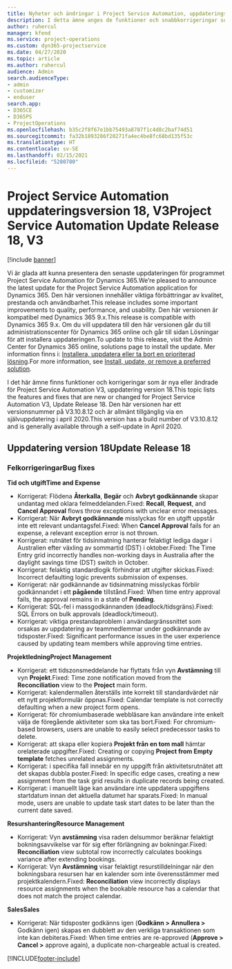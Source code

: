 ```yaml
---
title: Nyheter och ändringar i Project Service Automation, uppdateringsversion 18, V3
description: I detta ämne anges de funktioner och snabbkorrigeringar som finns tillgängliga i Project Service Automation, uppdateringsversion 18, V3.
author: ruhercul
manager: kfend
ms.service: project-operations
ms.custom: dyn365-projectservice
ms.date: 04/27/2020
ms.topic: article
ms.author: ruhercul
audience: Admin
search.audienceType:
- admin
- customizer
- enduser
search.app:
- D365CE
- D365PS
- ProjectOperations
ms.openlocfilehash: b35c2f8f67e1bb75493a8787f1c4d8c2baf74d51
ms.sourcegitcommit: fa32b1893286f20271fa4ec4be8fc68bd135f53c
ms.translationtype: HT
ms.contentlocale: sv-SE
ms.lasthandoff: 02/15/2021
ms.locfileid: "5280780"
---
```

# <a name="project-service-automation-update-release-18-v3"></a><span data-ttu-id="ec5cc-103">Project Service Automation uppdateringsversion 18, V3</span><span class="sxs-lookup"><span data-stu-id="ec5cc-103">Project Service Automation Update Release 18, V3</span></span>

[!include [banner](../includes/psa-now-project-operations.md)]

<span data-ttu-id="ec5cc-104">Vi är glada att kunna presentera den senaste uppdateringen för programmet Project Service Automation för Dynamics 365.</span><span class="sxs-lookup"><span data-stu-id="ec5cc-104">We’re pleased to announce the latest update for the Project Service Automation application for Dynamics 365.</span></span> <span data-ttu-id="ec5cc-105">Den här versionen innehåller viktiga förbättringar av kvalitet, prestanda och användbarhet.</span><span class="sxs-lookup"><span data-stu-id="ec5cc-105">This release includes some important improvements to quality, performance, and usability.</span></span> <span data-ttu-id="ec5cc-106">Den här versionen är kompatibel med Dynamics 365 9.x.</span><span class="sxs-lookup"><span data-stu-id="ec5cc-106">This release is compatible with Dynamics 365 9.x.</span></span> <span data-ttu-id="ec5cc-107">Om du vill uppdatera till den här versionen går du till administrationscenter för Dynamics 365 online och går till sidan Lösningar för att installera uppdateringen.</span><span class="sxs-lookup"><span data-stu-id="ec5cc-107">To update to this release, visit the Admin Center for Dynamics 365 online, solutions page to install the update.</span></span> <span data-ttu-id="ec5cc-108">Mer information finns i: [Installera, uppdatera eller ta bort en prioriterad lösning](https://docs.microsoft.com/power-platform/admin/install-remove-preferred-solution).</span><span class="sxs-lookup"><span data-stu-id="ec5cc-108">For more information, see [Install, update, or remove a preferred solution](https://docs.microsoft.com/power-platform/admin/install-remove-preferred-solution).</span></span>

<span data-ttu-id="ec5cc-109">I det här ämne finns funktioner och korrigeringar som är nya eller ändrade för Project Service Automation V3, uppdatering version 18.</span><span class="sxs-lookup"><span data-stu-id="ec5cc-109">This topic lists the features and fixes that are new or changed for Project Service Automation V3, Update Release 18.</span></span> <span data-ttu-id="ec5cc-110">Den här versionen har ett versionsnummer på V3.10.8.12 och är allmänt tillgänglig via en självuppdatering i april 2020.</span><span class="sxs-lookup"><span data-stu-id="ec5cc-110">This version has a build number of V3.10.8.12 and is generally available through a self-update in April 2020.</span></span>

## <a name="update-release-18"></a><span data-ttu-id="ec5cc-111">Uppdatering version 18</span><span class="sxs-lookup"><span data-stu-id="ec5cc-111">Update Release 18</span></span>

### <a name="bug-fixes"></a><span data-ttu-id="ec5cc-112">Felkorrigeringar</span><span class="sxs-lookup"><span data-stu-id="ec5cc-112">Bug fixes</span></span>

<span data-ttu-id="ec5cc-113">**Tid och utgift**</span><span class="sxs-lookup"><span data-stu-id="ec5cc-113">**Time and Expense**</span></span>

- <span data-ttu-id="ec5cc-114">Korrigerat: Flödena **Återkalla**, **Begär** och **Avbryt godkännande** skapar undantag med oklara felmeddelanden.</span><span class="sxs-lookup"><span data-stu-id="ec5cc-114">Fixed: **Recall**, **Request**, and **Cancel Approval** flows throw exceptions with unclear error messages.</span></span>
- <span data-ttu-id="ec5cc-115">Korrigerat: När **Avbryt godkännande** misslyckas för en utgift uppstår inte ett relevant undantagsfel.</span><span class="sxs-lookup"><span data-stu-id="ec5cc-115">Fixed: When **Cancel Approval** fails for an expense, a relevant exception error is not thrown.</span></span>
- <span data-ttu-id="ec5cc-116">Korrigerat: rutnätet för tidsinmatning hanterar felaktigt lediga dagar i Australien efter växling av sommartid (DST) i oktober.</span><span class="sxs-lookup"><span data-stu-id="ec5cc-116">Fixed: The Time Entry grid incorrectly handles non-working days in Australia after the daylight savings time (DST) switch in October.</span></span>
- <span data-ttu-id="ec5cc-117">Korrigerat: felaktig standardlogik förhindrar att utgifter skickas.</span><span class="sxs-lookup"><span data-stu-id="ec5cc-117">Fixed: Incorrect defaulting logic prevents submission of expenses.</span></span>
- <span data-ttu-id="ec5cc-118">Korrigerat: när godkännande av tidsinmatning misslyckas förblir godkännandet i ett **pågående** tillstånd.</span><span class="sxs-lookup"><span data-stu-id="ec5cc-118">Fixed: When time entry approval fails, the approval remains in a state of **Pending**.</span></span>
- <span data-ttu-id="ec5cc-119">Korrigerat: SQL-fel i massgodkännanden (deadlock/tidsgräns).</span><span class="sxs-lookup"><span data-stu-id="ec5cc-119">Fixed: SQL Errors on bulk approvals (deadlock/timeout).</span></span>
- <span data-ttu-id="ec5cc-120">Korrigerat: viktiga prestandaproblem i användargränssnittet som orsakas av uppdatering av teammedlemmar under godkännande av tidsposter.</span><span class="sxs-lookup"><span data-stu-id="ec5cc-120">Fixed: Significant performance issues in the user experience caused by updating team members while approving time entries.</span></span>

<span data-ttu-id="ec5cc-121">**Projektledning**</span><span class="sxs-lookup"><span data-stu-id="ec5cc-121">**Project Management**</span></span>

- <span data-ttu-id="ec5cc-122">Korrigerat: ett tidszonsmeddelande har flyttats från vyn **Avstämning** till vyn **Projekt**.</span><span class="sxs-lookup"><span data-stu-id="ec5cc-122">Fixed: Time zone notification moved from the **Reconciliation** view to the **Project** main form.</span></span>
- <span data-ttu-id="ec5cc-123">Korrigerat: kalendermallen återställs inte korrekt till standardvärdet när ett nytt projektformulär öppnas.</span><span class="sxs-lookup"><span data-stu-id="ec5cc-123">Fixed: Calendar template is not correctly defaulting when a new project form opens.</span></span>
- <span data-ttu-id="ec5cc-124">Korrigerat: för chromiumbaserade webbläsare kan användare inte enkelt välja de föregående aktiviteter som ska tas bort.</span><span class="sxs-lookup"><span data-stu-id="ec5cc-124">Fixed: For chromium-based browsers, users are unable to easily select predecessor tasks to delete.</span></span>
- <span data-ttu-id="ec5cc-125">Korrigerat: att skapa eller kopiera **Projekt från en tom mall** hämtar orelaterade uppgifter.</span><span class="sxs-lookup"><span data-stu-id="ec5cc-125">Fixed: Creating or copying **Project from Empty template** fetches unrelated assignments.</span></span>
- <span data-ttu-id="ec5cc-126">Korrigerat: i specifika fall innebär en ny uppgift från aktivitetsrutnätet att det skapas dubbla poster.</span><span class="sxs-lookup"><span data-stu-id="ec5cc-126">Fixed: In specific edge cases, creating a new assignment from the task grid results in duplicate records being created.</span></span>
- <span data-ttu-id="ec5cc-127">Korrigerat: i manuellt läge kan användare inte uppdatera uppgiftens startdatum innan det aktuella datumet har sparats.</span><span class="sxs-lookup"><span data-stu-id="ec5cc-127">Fixed: In manual mode, users are unable to update task start dates to be later than the current date saved.</span></span>

<span data-ttu-id="ec5cc-128">**Resurshantering**</span><span class="sxs-lookup"><span data-stu-id="ec5cc-128">**Resource Management**</span></span>

- <span data-ttu-id="ec5cc-129">Korrigerat: Vyn **avstämning** visa raden delsummor beräknar felaktigt bokningsavvikelse var för sig efter förlängning av bokningar.</span><span class="sxs-lookup"><span data-stu-id="ec5cc-129">Fixed: **Reconciliation** view subtotal row incorrectly calculates bookings variance after extending bookings.</span></span>
- <span data-ttu-id="ec5cc-130">Korrigerat: Vyn **Avstämning** visar felaktigt resurstilldelningar när den bokningsbara resursen har en kalender som inte överensstämmer med projektkalendern.</span><span class="sxs-lookup"><span data-stu-id="ec5cc-130">Fixed: **Reconciliation** view incorrectly displays resource assignments when the bookable resource has a calendar that does not match the project calendar.</span></span>

<span data-ttu-id="ec5cc-131">**Sales**</span><span class="sxs-lookup"><span data-stu-id="ec5cc-131">**Sales**</span></span>

- <span data-ttu-id="ec5cc-132">Korrigerat: När tidsposter godkänns igen (**Godkänn > Annullera >** Godkänn igen) skapas en dubblett av den verkliga transaktionen som inte kan debiteras.</span><span class="sxs-lookup"><span data-stu-id="ec5cc-132">Fixed: When time entries are re-approved (**Approve > Cancel >** approve again), a duplicate non-chargeable actual is created.</span></span>


[!INCLUDE[footer-include](../includes/footer-banner.md)]